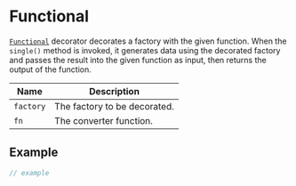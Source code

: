 # Functional

[`Functional`](functional.md) decorator decorates a factory with the given function. When the `single()` method is invoked, it generates data using the decorated factory and passes the result into the given function as input, then returns the output of the function.

| Name      | Description                  |
| --------- | ---------------------------- |
| `factory` | The factory to be decorated. |
| `fn`      | The converter function.      |

## Example

```typescript
// example
```
